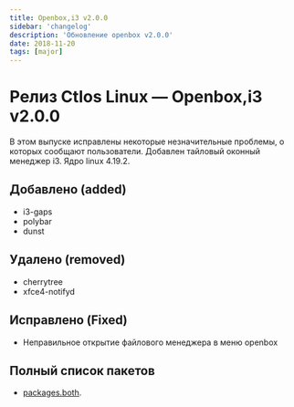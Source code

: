 ```yaml
---
title: Openbox,i3 v2.0.0
sidebar: 'changelog'
description: 'Обновление openbox v2.0.0'
date: 2018-11-20
tags: [major]
---
```


# Релиз Ctlos Linux — Openbox,i3 v2.0.0

В этом выпуске исправлены некоторые незначительные проблемы, о которых сообщают пользователи. Добавлен тайловый оконный менеджер i3. Ядро linux 4.19.2.

## Добавлено (added)

- i3-gaps
- polybar
- dunst

## Удалено (removed)

- cherrytree
- xfce4-notifyd

## Исправлено (Fixed)

- Неправильное открытие файлового менеджера в меню openbox

## Полный список пакетов

- [packages.both](https://github.com/ctlos/ctlosiso/blob/de0430a199bd55ca52de03ee2d418bb23deeec80/packages.both).
